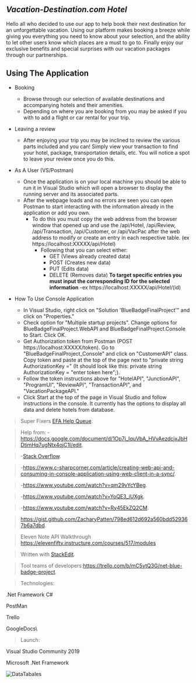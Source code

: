 ## *****Vacation-Destination.com Hotel*****
Hello all who decided to use our app to help book their next destination for an unforgettable vacation. Using our platform makes booking a breeze while giving you everything you need to know about your selection, and the ability to let other users know which places are a must to go to. Finally enjoy our exclusive benefits and special surprises with our vacation packages through our partnerships.

## Using The Application

 - Booking
	 - Browse through our selection of available destinations and accompanying hotels and their amenities.
	 - Depending on where you are booking from you may be asked if you with to add a flight or car rental for your trip.
 - Leaving a review
	 - After enjoying your trip you may be inclined to review the various parts included and you can! Simply view your transaction to find your hotel, package, transportation details, etc. You will notice a spot to leave your review once you do this.
	 
 - As A User (VS/Postman)
	 - Once the application is on your local machine you should be able to run it in Visual Studio which will open a browser to display the running server and its associated parts.
	 - After the webpage loads and no errors are seen you can open Postman to start interacting with the information already in the application or add you own.
		 - To do this you must copy the web address from the browser window that opened up and use the /api/Hotel, /api/Review, /api/Transaction, /api/Customer, or /api/VacPac after the web address to modify or create an entry in each respective table. (ex https://localhost:XXXXX/api/Hotel)
			 - Following that you can select either:
				 - GET (Views already created data)
				 - POST (Creates new data)
				 - PUT (Edits data)
				 - DELETE (Removes data)
**To target specific entries you must input the corresponding ID for the selected information** 
-ex  https://localhost:XXXXX/api/Hotel/(id)

- How To Use Console Application
	- In Visual Studio, right click on "Solution 'BlueBadgeFinalProject'" and click on "Properties."
	- Check option for "Multiple startup projects". Change options for BlueBadgeFinalProject.WebAPI and BlueBadgeFinalProject.Console to Start. Click OK.
	- Get Authorization token from Postman (POST https://localhost:XXXXX/token). Go to "BlueBadgeFinalProject_Console" and click on "CustomerAPI" class. Copy token and paste 	  at the top of the page next to "private string AuthorizationKey =" (It should look like this: private string AuthorizationKey = "enter token here";).
	- Follow the token instructions above for "HotelAPI", "JunctionAPI", "ProgramUI", "ReviewAPI", "TransactionAPI", and "VacationPackageAPI." 
	- Click Start at the top of the page in Visual Studio and follow instructions in the console. It currently has the options to display all data and delete hotels from    		database. 
	
> Super Fixers [EFA Help Queue](https://efahelpqueue.azurewebsites.net/Login).

> Help from: 
> -https://docs.google.com/document/d/1Op7j_IquVbA_HVvAezdcjxJbHDtimHq7ugNtx4ojC1I/edit.
 
> -[Stack Overflow](https://stackoverflow.com/).

> -https://www.c-sharpcorner.com/article/creating-web-api-and-consuming-in-console-application-using-web-client-in-a-sync/.

> -https://www.youtube.com/watch?v=qm29vYcYBeg.

> -https://www.youtube.com/watch?v=YoQE3_iUXgk.
 
> -https://www.youtube.com/watch?v=Ry45EkZQ2CM.
 
>https://gist.github.com/ZacharyPatten/798ed612d692a560bdd529367b6a7dbd.

>Eleven Note API Walkthrough https://elevenfifty.instructure.com/courses/517/modules 

> Written with [StackEdit](https://stackedit.io/).
 
> Tool teams of developers:https://trello.com/b/mC5ytQ3G/net-blue-badge-project.

>Technologies:

 .Net Framework C#

 PostMan

 Trello

 GoogleDocs\

>Launch:

 Visual Studio Community 2019 

 Microsoft .Net Framework

![DataTabales](/Images/snipp1)

